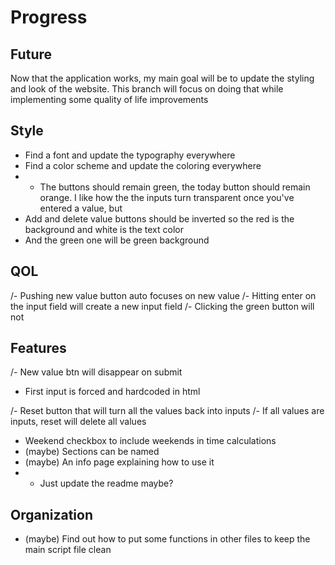 # Progress
## Future

Now that the application works, my main goal will be to update the styling and look of the website. This branch will focus on doing that while implementing some quality of life improvements

## Style

- Find a font and update the typography everywhere
- Find a color scheme and update the coloring everywhere
- - The buttons should remain green, the today button should remain orange. 
I like how the the inputs turn transparent once you've entered a value, but 
- Add and delete value buttons should be inverted so the red is the background and white is the text color
- And the green one will be green background

## QOL

/- Pushing new value button auto focuses on new value 
/- Hitting enter on the input field will create a new input field
/- Clicking the green button will not

## Features
/- New value btn will disappear on submit
- First input is forced and hardcoded in html

/- Reset button that will turn all the values back into inputs
/- If all values are inputs, reset will delete all values
- Weekend checkbox to include weekends in time calculations
- (maybe) Sections can be named
- (maybe) An info page explaining how to use it
- - Just update the readme maybe?

## Organization

- (maybe) Find out how to put some functions in other files to keep the main script file clean